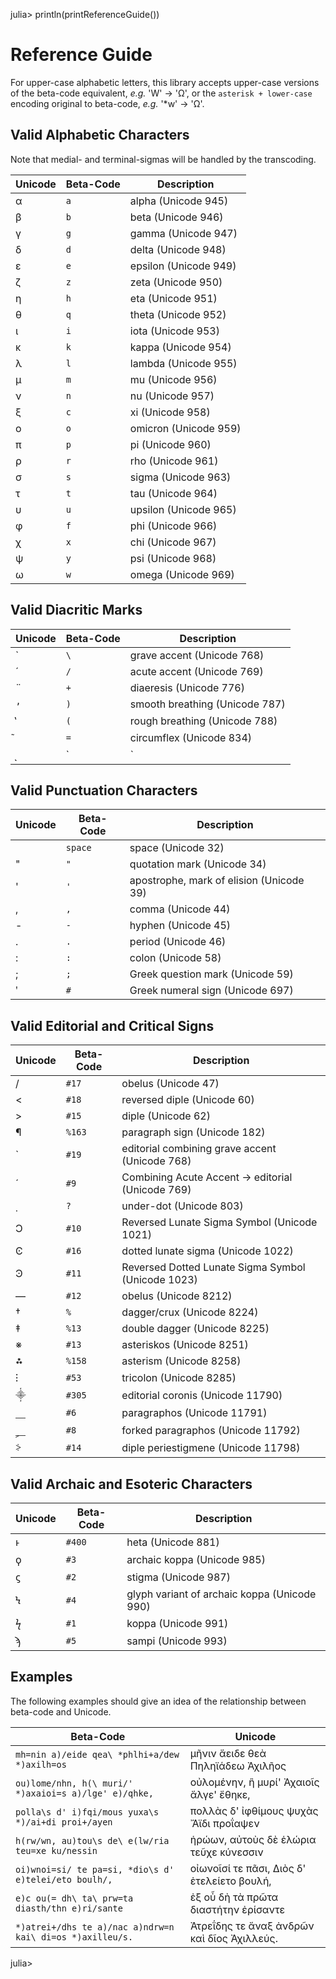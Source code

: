 julia> println(printReferenceGuide())
# Reference Guide

For upper-case alphabetic letters, this library accepts upper-case versions of the beta-code equivalent, *e.g.* 'W' → 'Ω', or the `asterisk + lower-case` encoding original to beta-code, *e.g.* '\*w' → 'Ω'.

## Valid Alphabetic Characters

Note that medial- and terminal-sigmas will be handled by the transcoding.

| Unicode | Beta-Code | Description |
|---------|-----------|-------------|
| α | `a` | alpha (Unicode 945) |
| β | `b` | beta (Unicode 946) |
| γ | `g` | gamma (Unicode 947) |
| δ | `d` | delta (Unicode 948) |
| ε | `e` | epsilon (Unicode 949) |
| ζ | `z` | zeta (Unicode 950) |
| η | `h` | eta (Unicode 951) |
| θ | `q` | theta (Unicode 952) |
| ι | `i` | iota (Unicode 953) |
| κ | `k` | kappa (Unicode 954) |
| λ | `l` | lambda (Unicode 955) |
| μ | `m` | mu (Unicode 956) |
| ν | `n` | nu (Unicode 957) |
| ξ | `c` | xi (Unicode 958) |
| ο | `o` | omicron (Unicode 959) |
| π | `p` | pi (Unicode 960) |
| ρ | `r` | rho (Unicode 961) |
| σ | `s` | sigma (Unicode 963) |
| τ | `t` | tau (Unicode 964) |
| υ | `u` | upsilon (Unicode 965) |
| φ | `f` | phi (Unicode 966) |
| χ | `x` | chi (Unicode 967) |
| ψ | `y` | psi (Unicode 968) |
| ω | `w` | omega (Unicode 969) |

## Valid Diacritic Marks



| Unicode | Beta-Code | Description |
|---------|-----------|-------------|
| ̀ | `\` | grave accent (Unicode 768) |
| ́ | `/` | acute accent (Unicode 769) |
| ̈ | `+` | diaeresis (Unicode 776) |
| ̓ | `)` | smooth breathing (Unicode 787) |
| ̔ | `(` | rough breathing (Unicode 788) |
| ͂ | `=` | circumflex (Unicode 834) |
| ͅ | `|` | iota-subscript (Unicode 837) |

## Valid Punctuation Characters



| Unicode | Beta-Code | Description |
|---------|-----------|-------------|
|   | `space` | space (Unicode 32) |
| " | `"` | quotation mark (Unicode 34) |
| ' | `'` | apostrophe, mark of elision (Unicode 39) |
| , | `,` | comma (Unicode 44) |
| - | `-` | hyphen (Unicode 45) |
| . | `.` | period (Unicode 46) |
| : | `:` | colon (Unicode 58) |
| ; | `;` | Greek question mark (Unicode 59) |
| ʹ | `#` | Greek numeral sign (Unicode 697) |

## Valid Editorial and Critical Signs



| Unicode | Beta-Code | Description |
|---------|-----------|-------------|
| / | `#17` | obelus (Unicode 47) |
| < | `#18` | reversed diple (Unicode 60) |
| > | `#15` | diple (Unicode 62) |
| ¶ | `%163` | paragraph sign (Unicode 182) |
| ̀ | `#19` | editorial combining grave accent (Unicode 768) |
| ́ | `#9` | Combining Acute Accent → editorial (Unicode 769) |
| ̣ | `?` | under-dot (Unicode 803) |
| Ͻ | `#10` | Reversed Lunate Sigma Symbol (Unicode 1021) |
| Ͼ | `#16` | dotted lunate sigma (Unicode 1022) |
| Ͽ | `#11` | Reversed Dotted Lunate Sigma Symbol (Unicode 1023) |
| — | `#12` | obelus (Unicode 8212) |
| † | `%` | dagger/crux (Unicode 8224) |
| ‡ | `%13` | double dagger (Unicode 8225) |
| ※ | `#13` | asteriskos (Unicode 8251) |
| ⁂ | `%158` | asterism (Unicode 8258) |
| ⁝ | `#53` | tricolon (Unicode 8285) |
| ⸎ | `#305` | editorial coronis (Unicode 11790) |
| ⸏ | `#6` | paragraphos (Unicode 11791) |
| ⸐ | `#8` | forked paragraphos (Unicode 11792) |
| ⸖ | `#14` | diple periestigmene (Unicode 11798) |

## Valid Archaic and Esoteric Characters



| Unicode | Beta-Code | Description |
|---------|-----------|-------------|
| ͱ | `#400` | heta (Unicode 881) |
| ϙ | `#3` | archaic koppa (Unicode 985) |
| ϛ | `#2` | stigma (Unicode 987) |
| Ϟ | `#4` | glyph variant of archaic koppa (Unicode 990) |
| ϟ | `#1` | koppa (Unicode 991) |
| ϡ | `#5` | sampi (Unicode 993) |

## Examples

The following examples should give an idea of the relationship between beta-code and Unicode.

| Beta-Code | Unicode|
|-----|-----|
| `mh=nin a)/eide qea\ *phlhi+a/dew *)axilh=os` | μῆνιν ἄειδε θεὰ Πηληϊάδεω Ἀχιλῆος |
| `ou)lome/nhn, h(\ muri/' *)axaioi=s a)/lge' e)/qhke,` | οὐλομένην, ἣ μυρί' Ἀχαιοῖς ἄλγε' ἔθηκε, |
| `polla\s d' i)fqi/mous yuxa\s *)/ai+di proi+/ayen` | πολλὰς δ' ἰφθίμους ψυχὰς Ἄϊδι προΐαψεν |
| `h(rw/wn, au)tou\s de\ e(lw/ria teu=xe ku/nessin` | ἡρώων, αὐτοὺς δὲ ἑλώρια τεῦχε κύνεσσιν |
| `oi)wnoi=si/ te pa=si, *dio\s d' e)telei/eto boulh/,` | οἰωνοῖσί τε πᾶσι, Διὸς δ' ἐτελείετο βουλή, |
| `e)c ou(= dh\ ta\ prw=ta diasth/thn e)ri/sante` | ἐξ οὗ δὴ τὰ πρῶτα διαστήτην ἐρίσαντε |
| `*)atrei+/dhs te a)/nac a)ndrw=n kai\ di=os *)axilleu/s.` | Ἀτρεΐδης τε ἄναξ ἀνδρῶν καὶ δῖος Ἀχιλλεύς. |

julia> 
